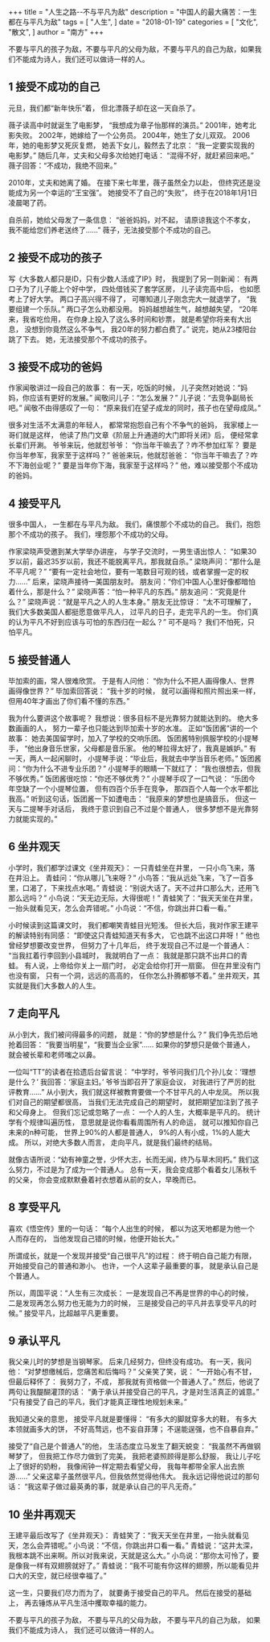 +++
title = "人生之路--不与平凡为敌"
description = "中国人的最大痛苦：一生都在与平凡为敌"
tags = [
    "人生",
]
date = "2018-01-19"
categories = [
    "文化",
    "散文",
]
author = "南方"
+++

不要与平凡的孩子为敌，不要与平凡的父母为敌，不要与平凡的自己为敌，如果我们不能成为诗人，我们还可以做诗一样的人。

<!--more-->

##  1 接受不成功的自己

元旦，我们都“新年快乐”着，
但北漂薇子却在这一天自杀了。

薇子读高中时就诞生了电影梦，
“我想成为章子怡那样的演员。”
2001年，她考北影失败。
2002年，她嫁给了一个公务员。
2004年，她生了女儿双双。
2006年，她的电影梦又死灰复燃，
她丢下女儿，毅然去了北京：
“我一定要实现我的电影梦。”
随后几年，丈夫和父母多次给她打电话：
“混得不好，就赶紧回来吧。”
薇子回答：“不成功，我绝不回来。”

2010年，丈夫和她离了婚。
在接下来七年里，薇子虽然全力以赴，
但终究还是没能成为另一个幸运的“王宝强”。
她接受不了自己的“失败”，
终于在2018年1月1日凌晨喝了药。

自杀前，她给父母发了一条信息：
“爸爸妈妈，对不起，
请原谅我这个不孝女，
我不能给您们养老送终了……”
薇子，无法接受那个不成功的自己。

##  2 接受不成功的孩子

写《大多数人都只是ID，只有少数人活成了IP》时，
我提到了另一则新闻：
有两口子为了儿子能上个好中学，
四处借钱买了套学区房，
儿子读完高中后，
也如愿考上了好大学。
两口子高兴得不得了，
可哪知道儿子刚念完大一就退学了，
“我要组建一个乐队。”
两口子怎么劝都没用。
妈妈越想越生气，越想越失望，
“20年来，我省吃俭用，
在你身上投入了这么多时间和钞票，
就是希望你将来有大出息，
没想到你竟然这么不争气，
我20年的努力都白费了。”
说完，她从23楼阳台跳了下去。
她，无法接受那个不成功的孩子。

##  3 接受不成功的爸妈

作家闻敬讲过一段自己的故事：
有一天，吃饭的时候，
儿子突然对她说：“妈妈，你应该有更好的发展。”
闻敬问儿子：“怎么发展？”
儿子说：“去竞争副局长吧。”
闻敬不由得感叹了一句：
“原来我们在望子成龙的同时，孩子也在望母成凤。”

很多对生活不太满意的年轻人，
都常常抱怨自己有个不争气的爸妈，
我家楼上一哥们就是这样，
他读了热门文章《阶层上升通道的大门即将关闭》后，
便经常拿长辈们开涮。
爷爷来玩，他就怼爷爷：
“你当年干嘛去了？咋不参加红军？
要是你当年参军，我家至于这样吗？”
爸爸来玩，他就怼爸爸：
“你当年干嘛去了？咋不下海创业呢？”
要是当年你下海，我家至于这样吗？”
他，难以接受那个不成功的爸妈。

##  4 接受平凡

很多中国人，
一生都在与平凡为敌。
我们，痛恨那个不成功的自己。
我们，抱怨那个不成功的孩子。
我们，埋怨那个不成功的父母。

作家梁晓声受邀到某大学举办讲座，
与学子交流时，一男生语出惊人：
“如果30岁以前，最迟35岁以前，我还不能脱离平凡，那我就自杀。”
梁晓声问：“那什么是不平凡呢？”
“要有一定社会地位，要有一笔数目可观的钱，或者掌握一定的权力……”
后来，梁晓声接待一美国朋友时。
朋友问：“你们中国人心里好像都暗怕着什么，那是什么？”
梁晓声答：“怕一种平凡的东西。”
朋友追问：“究竟是什么？”
梁晓声说：“就是平凡之人的人生本身。”
朋友无比惊讶：
“太不可理解了，
我们大多数美国人都挺愿意做平凡人，
过平凡的日子，走完平凡的一生。
你们真的认为平凡不好到应该与可怕的东西归在一起么？”
可不是吗？
我们不怕死，只怕平凡。

##  5 接受普通人

毕加索的画，常人很难欣赏。
于是有人问他：
“你为什么不把人画得像人、世界画得像世界？”
毕加索回答说：
“我十岁的时候，
就可以画得和照片照出来一样，
但用40年才画出了你们看不懂的东西。”

我为什么要讲这个故事呢？
我想说：很多目标不是光靠努力就能达到的。
绝大多数画画的人，
努力一辈子也只能达到毕加索十岁的水准。
正如“饭团酱”讲的一个故事：
她去美国留学时，加入了学校的交响乐团。
饭团酱特别佩服学校的小提琴手，
“他出身音乐世家，父母都是音乐家。
他的琴拉得太好了，我真是嫉妒。”
有一天，两人一起闲聊时，
小提琴手说：“毕业后，我就去中学当音乐老师。”
饭团酱问：“你为什么不进专业乐团？”
小提琴手的眼睛一下就红了：
“我也很想去，但我不够优秀。”
饭团酱很吃惊：“你还不够优秀？”
小提琴手叹了一口气说：
“乐团今年空缺了一个小提琴位置，
但有四百个乐手在竞争，
那四百个人每一个水平都比我高。”
听到这句话，饭团酱一下如遭电击：
“我原来的梦想也是搞音乐，
但这一天与二提琴手对话后，
我终于意识到自己不过是个普通人，
很多梦想不是光靠努力就能实现的。”

##  6 坐井观天

小学时，我们都学过课文《坐井观天》：
一只青蛙坐在井里，
一只小鸟飞来，落在井沿上。
青蛙问：“你从哪儿飞来呀？”
小鸟答：“我从远处飞来，飞了一百多里，口渴了，下来找点水喝。”
青蛙说：“别说大话了。天不过井口那么大，还用飞那么远吗？”
小鸟说：“天无边无际，大得很呢！”
青蛙笑了：“我天天坐在井里，一抬头就看见天，怎么会弄错呢。”
小鸟说：“不信，你跳出井口看一看。”

小时候读到这篇课文时，
我们都嘲笑青蛙目光短浅。
但长大后，我对作家王建平的解读特别有同感：
“即使这只青蛙知道天有多大，
它也跳不出这口井呀！”
他也曾经梦想要改变世界，
但努力了十几年后，
终于发现自己不过是一个普通人：
“当我扛着行李回到小县城时，
我就明白了一点：
我就是那只跳不出井口的青蛙。
有人说，上帝给你关上一扇门时，
必定会给你打开一扇窗。
但在井里没有门也没有窗，
只有一个洞，远远的高高的，
任你怎么扑腾都够不着。”
坐井观天，其实就是我们大多数人的人生。

##  7 走向平凡

从小到大，我们被问得最多的问题，
就是：“你的梦想是什么？”
我们争先恐后地抢着回答：
“我要当明星”，“我要当企业家”……
如果你的梦想只是做个普通人，
就会被长辈和老师嗤之以鼻。

一位叫“TT”的读者在拾遗后台留言说：
“中学时，爷爷问我们几个孙儿女：‘理想是什么？’
我回答：‘家庭主妇。’
爷爷当即召开了家庭会议，
对我进行了严厉的批评教育……”
从小到大，我们就这样被教育要做一个不甘平凡的人中龙凤。
所以我们对自己的期望都很高，
当我们无法完成自己的期望时，
就把期望加注到了孩子和父母身上。
但我们忘记或忽略了一点：
一个人的人生，大概率是平凡的。
统计学有个规律叫遍历性，
意思就是说你看看周围所有人的命运，
就可以推知你自己未来的n种可能，
世界上90%的人都是普通人，
9%的人有小成，1%的人能大成。
所以，对绝大多数人而言，
走向平凡，就是我们最终的结局。

就像古语所说：“幼有神童之誉，少怀大志，长而无闻，终乃与草木同朽。”
我们这么努力，不过是为了成为一个普通人。
总有一天，我会变成那个看着女儿荡秋千的父亲，
你会变成默默叠着衬衣想着从前的女人，早晚而已。

##  8 享受平凡

喜欢《悟空传》里的一句话：
“每个人出生的时候，
都以为这天地都是为他一个人而存在的，
当他发现自己错的时候，他便开始长大。”

所谓成长，就是一个发现并接受“自己很平凡”的过程：
终于明白自己能力有限，开始接受自己的普通和渺小。
也许，一个人这辈子最重要的事，
就是承认自己是个普通人。

所以，周国平说：“人生有三次成长：
一是发现自己不再是世界的中心的时候，
二是发现再怎么努力也无能为力的时候，
三是接受自己的平凡并去享受平凡的时候。”
接受平凡，比超越平凡更重要。

##  9 承认平凡

我父亲儿时的梦想是当钢琴家。
后来几经努力，但终没有成功。
有一天，我问他：
“对梦想缴械后，您痛苦和后悔吗？”
父亲笑了笑，说：
“一开始心有不甘，但最后释怀了：
我努力了，不成，
那我就有资格做一个普通人了。”
然后，他说了两句让我醍醐灌顶的话：
“勇于承认并接受自己的平凡，才是对生活真正的诚意。”
“只有接受了自己的平凡，我们才能真正理性地规划未来。”

我知道父亲的意思，
接受平凡就是要懂得：
“有多大的脚就穿多大的鞋，
有多大本领就画多大的饼，
不好高骛远，也不妄自菲薄；
不逞能逞强，也不自暴自弃。”

接受了“自己是个普通人”的他，
生活态度立马发生了翻天蜕变：
“我虽然不再做钢琴梦了，
但我把工作尽力做到了完美，
我把老婆照顾得是那么舒服，
我让儿子吃上了很好的奶粉，
我像闹钟一样定期去看望父母，
我每年都带全家人出去旅游……”
父亲这辈子虽然很平凡，但我依然觉得他伟大。
我永远记得他说过的那句话：
“我这辈子做过最英勇的事，就是承认自己的平凡无奇。”

##  10 坐井再观天

王建平最后改写了《坐井观天》：
青蛙笑了：“我天天坐在井里，一抬头就看见天，怎么会弄错呢。”
小鸟说：“不信，你跳出井口看一看。”
青蛙说：“这井太深，我根本跳不出来啊。所以对我来说，天就是这么大。”
小鸟说：“那你太可怜了，要是像我一样有双翅膀就好了。”
青蛙说：“我不可能有你这样的翅膀，所以能看见井口大的天空，就已经很幸福了。”

这一生，只要我们尽力而为了，
就要勇于接受自己的平凡。
然后在接受的基础上，
再去锤炼从平凡生活中攫取幸福的能力。

不要与平凡的孩子为敌，
不要与平凡的父母为敌，
不要与平凡的自己为敌，
如果我们不能成为诗人，
我们还可以做诗一样的人。

